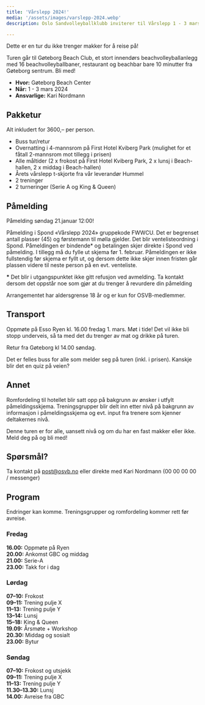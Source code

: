 ```yaml
---
title: 'Vårslepp 2024!'
media: '/assets/images/varslepp-2024.webp'
description: Oslo Sandvolleyballklubb inviterer til Vårslepp 1 - 3 mars. Vi ønsker å kickstarte sesongen for våre medlemmer med en helg fylt med treninger, turneringer og mulighet for å bli kjent med OSVBere.

---
```


Dette er en tur du ikke trenger makker for å reise på!

Turen går til Gøteborg Beach Club, et stort innendørs beachvolleyballanlegg med 16 beachvolleyballbaner, restaurant og beachbar bare 10 minutter fra Gøteborg sentrum. Bli med!

* **Hvor:** Gøteborg Beach Center
* **Når:** 1 - 3 mars 2024
* **Ansvarlige:** Kari Nordmann

## Pakketur
Alt inkludert for 3600,– per person.

* Buss tur/retur
* Overnatting i 4-mannsrom på First Hotel Kviberg Park (mulighet for et fåtall 2-mannsrom mot tillegg i prisen)
* Alle måltider (2 x frokost på First Hotel Kviberg Park, 2 x lunsj i Beach-hallen, 2 x middag i Beach-hallen)
* Årets vårslepp t-skjorte fra vår leverandør Hummel
* 2 treninger
* 2 turneringer (Serie A og King & Queen)

## Påmelding
Påmelding søndag 21.januar 12:00!

Påmelding i Spond «Vårslepp 2024» gruppekode FWWCU. Det er begrenset antall plasser (45) og førstemann til mølla gjelder. Det blir ventelisteordning i Spond. Påmeldingen er bindende* og betalingen skjer direkte i Spond ved påmelding. I tillegg må du fylle ut skjema før 1. februar. Påmeldingen er ikke fullstendig før skjema er fyllt ut, og dersom dette ikke skjer innen fristen går plassen videre til neste person på en evt. venteliste.

**\*** Det blir i utgangspunktet ikke gitt refusjon ved avmelding. Ta kontakt dersom det oppstår noe som gjør at du trenger å revurdere din påmelding

Arrangementet har aldersgrense 18 år og er kun for OSVB-medlemmer.

## Transport
Oppmøte på Esso Ryen kl. 16.00 fredag 1. mars. Møt i tide! Det vil ikke bli stopp underveis, så ta med det du trenger av mat og drikke på turen.

Retur fra Gøteborg kl 14.00 søndag.

Det er felles buss for alle som melder seg på turen (inkl. i prisen). Kanskje blir det en quiz på veien?

## Annet
Romfordeling til hotellet blir satt opp på bakgrunn av ønsker i utfylt påmeldingsskjema. Treningsgrupper blir delt inn etter nivå på bakgrunn av informasjon i påmeldingsskjema og evt. input fra trenere som kjenner deltakernes nivå.

Denne turen er for alle, uansett nivå og om du har en fast makker eller ikke. Meld deg på og bli med!

## Spørsmål?
Ta kontakt på post@osvb.no eller direkte med Kari Nordmann (00 00 00 00 / messenger)

## Program
Endringer kan komme. Treningsgrupper og romfordeling kommer rett før avreise. 

### Fredag
**16.00:** Oppmøte på Ryen  
**20.00:** Ankomst GBC og middag  
**21.00:** Serie-A  
**23.00:** Takk for i dag

### Lørdag
**07–10:** Frokost  
**09–11:** Trening pulje X  
**11–13:** Trening pulje Y  
**13–14:** Lunsj  
**15–18:** King & Queen  
**19.09:** Årsmøte + Workshop  
**20.30:** Middag og sosialt  
**23.00:** Bytur

### Søndag
**07–10:** Frokost og utsjekk  
**09–11:** Trening pulje X  
**11–13:** Trening pulje Y  
**11.30–13.30:** Lunsj  
**14.00:** Avreise fra GBC